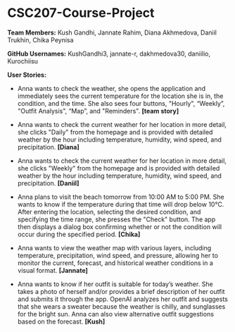 # CSC207-Course-Project
**Team Members:** 
Kush Gandhi, Jannate Rahim, Diana Akhmedova, Daniil Trukhin, Chika Peynisa

**GitHub Usernames:**
KushGandhi3, jannate-r, dakhmedova30, daniilio, Kurochiisu

**User Stories:**
* Anna wants to check the weather, she opens the application and immediately sees the current temperature for the location she is in, the condition, and the time. She also sees four buttons, "Hourly", “Weekly”,  "Outfit Analysis", “Map”, and "Reminders". **[team story]**

* Anna wants to check the current weather for her location in more detail, she clicks "Daily" from the homepage and is provided with detailed weather by the hour including temperature, humidity, wind speed, and precipitation. **[Diana]**
  
* Anna wants to check the current weather for her location in more detail, she clicks "Weekly" from the homepage and is provided with detailed weather by the hour including temperature, humidity, wind speed, and precipitation. **[Daniil]**

* Anna plans to visit the beach tomorrow from 10:00 AM to 5:00 PM. She wants to know if the temperature during that time will drop below 10°C. After entering the location, selecting the desired condition, and specifying the time range, she presses the "Check" button. The app then displays a dialog box confirming whether or not the condition will occur during the specified period. **[Chika]**

* Anna wants to view the weather map with various layers, including temperature, precipitation, wind speed, and pressure, allowing her to monitor the current, forecast, and historical weather conditions in a visual format. **[Jannate]**
  
* Anna wants to know if her outfit is suitable for today’s weather. She takes a photo of herself and/or provides a brief description of her outfit and submits it through the app. OpenAI analyzes her outfit and suggests that she wears a sweater because the weather is chilly, and sunglasses for the bright sun. Anna can also view alternative outfit suggestions based on the forecast. **[Kush]**
